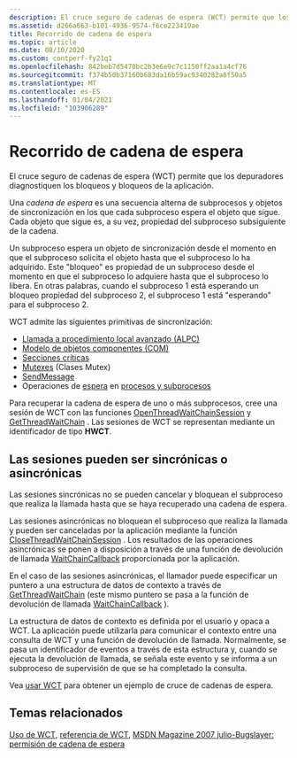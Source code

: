 ```yaml
---
description: El cruce seguro de cadenas de espera (WCT) permite que los depuradores diagnostiquen los bloqueos y bloqueos de la aplicación.
ms.assetid: d266a663-b101-4936-9574-f6ce223419ae
title: Recorrido de cadena de espera
ms.topic: article
ms.date: 08/10/2020
ms.custom: contperf-fy21q1
ms.openlocfilehash: 842beb7d5470bc2b3e6e9c7c1150ff2aa1a4cf76
ms.sourcegitcommit: f374b50b37160b683da16b59ac9340282a8f50a5
ms.translationtype: MT
ms.contentlocale: es-ES
ms.lasthandoff: 01/04/2021
ms.locfileid: "103906289"
---
```

# <a name="wait-chain-traversal"></a>Recorrido de cadena de espera

El cruce seguro de cadenas de espera (WCT) permite que los depuradores diagnostiquen los bloqueos y bloqueos de la aplicación.

Una *cadena de espera* es una secuencia alterna de subprocesos y objetos de sincronización en los que cada subproceso espera el objeto que sigue. Cada objeto que sigue es, a su vez, propiedad del subproceso subsiguiente de la cadena.

Un subproceso espera un objeto de sincronización desde el momento en que el subproceso solicita el objeto hasta que el subproceso lo ha adquirido. Este "bloqueo" es propiedad de un subproceso desde el momento en que el subproceso lo adquiere hasta que el subproceso lo libera. En otras palabras, cuando el subproceso 1 está esperando un bloqueo propiedad del subproceso 2, el subproceso 1 está "esperando" para el subproceso 2.

WCT admite las siguientes primitivas de sincronización:

- [Llamada a procedimiento local avanzado (ALPC)](../etw/alpc.md)
- [Modelo de objetos componentes (COM)](../com/the-component-object-model.md)
- [Secciones críticas](../sync/critical-section-objects.md)
- [Mutexes](../sync/mutex-objects.md) (Clases Mutex)
- [SendMessage](/windows/win32/api/winuser/nf-winuser-sendmessage)
- Operaciones de [espera](../sync/wait-functions.md) en [procesos y subprocesos](../procthread/processes-and-threads.md)

Para recuperar la cadena de espera de uno o más subprocesos, cree una sesión de WCT con las funciones [OpenThreadWaitChainSession](/windows/desktop/api/Wct/nf-wct-openthreadwaitchainsession) y [GetThreadWaitChain](/windows/desktop/api/Wct/nf-wct-getthreadwaitchain) . Las sesiones de WCT se representan mediante un identificador de tipo **HWCT**.

## <a name="sessions-can-be-synchronous-or-asynchronous"></a>Las sesiones pueden ser sincrónicas o asincrónicas

Las sesiones sincrónicas no se pueden cancelar y bloquean el subproceso que realiza la llamada hasta que se haya recuperado una cadena de espera.

Las sesiones asincrónicas no bloquean el subproceso que realiza la llamada y pueden ser canceladas por la aplicación mediante la función [CloseThreadWaitChainSession](/windows/desktop/api/Wct/nf-wct-closethreadwaitchainsession) . Los resultados de las operaciones asincrónicas se ponen a disposición a través de una función de devolución de llamada [WaitChainCallback](/windows/win32/api/wct/nc-wct-pwaitchaincallback) proporcionada por la aplicación.

En el caso de las sesiones asincrónicas, el llamador puede especificar un puntero a una estructura de datos de contexto a través de [GetThreadWaitChain](/windows/desktop/api/Wct/nf-wct-getthreadwaitchain) (este mismo puntero se pasa a la función de devolución de llamada [WaitChainCallback](/windows/win32/api/wct/nc-wct-pwaitchaincallback) ).

La estructura de datos de contexto es definida por el usuario y opaca a WCT. La aplicación puede utilizarla para comunicar el contexto entre una consulta de WCT y una función de devolución de llamada. Normalmente, se pasa un identificador de eventos a través de esta estructura y, cuando se ejecuta la devolución de llamada, se señala este evento y se informa a un subproceso de supervisión de que se ha completado la consulta.

Vea [usar WCT](using-wct.md) para obtener un ejemplo de cruce de cadenas de espera.

## <a name="related-topics"></a>Temas relacionados

[Uso de WCT](using-wct.md), [referencia de WCT](wct-reference.md), [MSDN Magazine 2007 julio-Bugslayer: permisión de cadena de espera](/archive/msdn-magazine/2007/july/bugslayer-wait-chain-traversal)